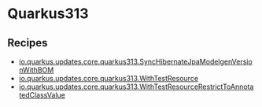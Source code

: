 # Quarkus313

## Recipes

* [io.quarkus.updates.core.quarkus313.SyncHibernateJpaModelgenVersionWithBOM](./synchibernatejpamodelgenversionwithbom.md)
* [io.quarkus.updates.core.quarkus313.WithTestResource](./withtestresource.md)
* [io.quarkus.updates.core.quarkus313.WithTestResourceRestrictToAnnotatedClassValue](./withtestresourcerestricttoannotatedclassvalue.md)


